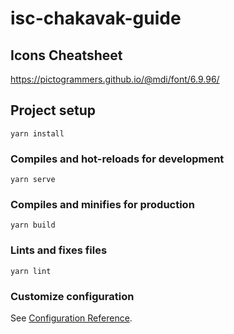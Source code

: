 # isc-chakavak-guide

## Icons Cheatsheet

https://pictogrammers.github.io/@mdi/font/6.9.96/

## Project setup
```
yarn install
```

### Compiles and hot-reloads for development
```
yarn serve
```

### Compiles and minifies for production
```
yarn build
```

### Lints and fixes files
```
yarn lint
```

### Customize configuration
See [Configuration Reference](https://cli.vuejs.org/config/).
